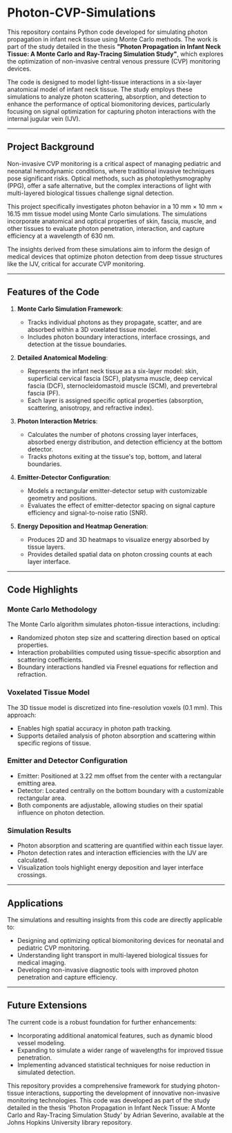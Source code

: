 # Photon-CVP-Simulations

This repository contains Python code developed for simulating photon propagation in infant neck tissue using Monte Carlo methods. The work is part of the study detailed in the thesis **"Photon Propagation in Infant Neck Tissue: A Monte Carlo and Ray-Tracing Simulation Study"**, which explores the optimization of non-invasive central venous pressure (CVP) monitoring devices.

The code is designed to model light-tissue interactions in a six-layer anatomical model of infant neck tissue. The study employs these simulations to analyze photon scattering, absorption, and detection to enhance the performance of optical biomonitoring devices, particularly focusing on signal optimization for capturing photon interactions with the internal jugular vein (IJV).

---

## Project Background

Non-invasive CVP monitoring is a critical aspect of managing pediatric and neonatal hemodynamic conditions, where traditional invasive techniques pose significant risks. Optical methods, such as photoplethysmography (PPG), offer a safe alternative, but the complex interactions of light with multi-layered biological tissues challenge signal detection. 

This project specifically investigates photon behavior in a 10 mm × 10 mm × 16.15 mm tissue model using Monte Carlo simulations. The simulations incorporate anatomical and optical properties of skin, fascia, muscle, and other tissues to evaluate photon penetration, interaction, and capture efficiency at a wavelength of 630 nm. 

The insights derived from these simulations aim to inform the design of medical devices that optimize photon detection from deep tissue structures like the IJV, critical for accurate CVP monitoring.

---

## Features of the Code

1. **Monte Carlo Simulation Framework**:
   - Tracks individual photons as they propagate, scatter, and are absorbed within a 3D voxelated tissue model.
   - Includes photon boundary interactions, interface crossings, and detection at the tissue boundaries.

2. **Detailed Anatomical Modeling**:
   - Represents the infant neck tissue as a six-layer model: skin, superficial cervical fascia (SCF), platysma muscle, deep cervical fascia (DCF), sternocleidomastoid muscle (SCM), and prevertebral fascia (PF).
   - Each layer is assigned specific optical properties (absorption, scattering, anisotropy, and refractive index).

3. **Photon Interaction Metrics**:
   - Calculates the number of photons crossing layer interfaces, absorbed energy distribution, and detection efficiency at the bottom detector.
   - Tracks photons exiting at the tissue's top, bottom, and lateral boundaries.

4. **Emitter-Detector Configuration**:
   - Models a rectangular emitter-detector setup with customizable geometry and positions.
   - Evaluates the effect of emitter-detector spacing on signal capture efficiency and signal-to-noise ratio (SNR).

5. **Energy Deposition and Heatmap Generation**:
   - Produces 2D and 3D heatmaps to visualize energy absorbed by tissue layers.
   - Provides detailed spatial data on photon crossing counts at each layer interface.

---

## Code Highlights

### Monte Carlo Methodology
The Monte Carlo algorithm simulates photon-tissue interactions, including:
- Randomized photon step size and scattering direction based on optical properties.
- Interaction probabilities computed using tissue-specific absorption and scattering coefficients.
- Boundary interactions handled via Fresnel equations for reflection and refraction.

### Voxelated Tissue Model
The 3D tissue model is discretized into fine-resolution voxels (0.1 mm). This approach:
- Enables high spatial accuracy in photon path tracking.
- Supports detailed analysis of photon absorption and scattering within specific regions of tissue.

### Emitter and Detector Configuration
- Emitter: Positioned at 3.22 mm offset from the center with a rectangular emitting area.
- Detector: Located centrally on the bottom boundary with a customizable rectangular area.
- Both components are adjustable, allowing studies on their spatial influence on photon detection.

### Simulation Results
- Photon absorption and scattering are quantified within each tissue layer.
- Photon detection rates and interaction efficiencies with the IJV are calculated.
- Visualization tools highlight energy deposition and layer interface crossings.

---

## Applications

The simulations and resulting insights from this code are directly applicable to:
- Designing and optimizing optical biomonitoring devices for neonatal and pediatric CVP monitoring.
- Understanding light transport in multi-layered biological tissues for medical imaging.
- Developing non-invasive diagnostic tools with improved photon penetration and capture efficiency.

---

## Future Extensions

The current code is a robust foundation for further enhancements:
- Incorporating additional anatomical features, such as dynamic blood vessel modeling.
- Expanding to simulate a wider range of wavelengths for improved tissue penetration.
- Implementing advanced statistical techniques for noise reduction in simulated detection.

This repository provides a comprehensive framework for studying photon-tissue interactions, supporting the development of innovative non-invasive monitoring technologies. This code was developed as part of the study detailed in the thesis 'Photon Propagation in Infant Neck Tissue: A Monte Carlo and Ray-Tracing Simulation Study' by Adrian Severino, available at the Johns Hopkins University library repository.
